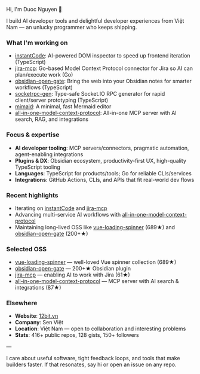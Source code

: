 Hi, I'm Duoc Nguyen 👋

I build AI developer tools and delightful developer experiences from Việt Nam — an unlucky programmer who keeps shipping.

### What I'm working on
- [instantCode](https://github.com/nguyenvanduocit/instantCode): AI-powered DOM inspector to speed up frontend iteration (TypeScript)
- [jira-mcp](https://github.com/nguyenvanduocit/jira-mcp): Go-based Model Context Protocol connector for Jira so AI can plan/execute work (Go)
- [obsidian-open-gate](https://github.com/nguyenvanduocit/obsidian-open-gate): Bring the web into your Obsidian notes for smarter workflows (TypeScript)
- [socketrpc-gen](https://github.com/nguyenvanduocit/socketrpc-gen): Type-safe Socket.IO RPC generator for rapid client/server prototyping (TypeScript)
- [mimaid](https://github.com/nguyenvanduocit/mimaid): A minimal, fast Mermaid editor
- [all-in-one-model-context-protocol](https://github.com/nguyenvanduocit/all-in-one-model-context-protocol): All-in-one MCP server with AI search, RAG, and integrations

### Focus & expertise
- **AI developer tooling**: MCP servers/connectors, pragmatic automation, agent-enabling integrations
- **Plugins & DX**: Obsidian ecosystem, productivity-first UX, high-quality TypeScript tooling
- **Languages**: TypeScript for products/tools; Go for reliable CLIs/services
- **Integrations**: GitHub Actions, CLIs, and APIs that fit real-world dev flows

### Recent highlights
- Iterating on [instantCode](https://github.com/nguyenvanduocit/instantCode) and [jira-mcp](https://github.com/nguyenvanduocit/jira-mcp)
- Advancing multi-service AI workflows with [all-in-one-model-context-protocol](https://github.com/nguyenvanduocit/all-in-one-model-context-protocol)
- Maintaining long-lived OSS like [vue-loading-spinner](https://github.com/nguyenvanduocit/vue-loading-spinner) (689★) and [obsidian-open-gate](https://github.com/nguyenvanduocit/obsidian-open-gate) (200+★)

### Selected OSS
- [vue-loading-spinner](https://github.com/nguyenvanduocit/vue-loading-spinner) — well-loved Vue spinner collection (689★)
- [obsidian-open-gate](https://github.com/nguyenvanduocit/obsidian-open-gate) — 200+★ Obsidian plugin
- [jira-mcp](https://github.com/nguyenvanduocit/jira-mcp) — enabling AI to work with Jira (61★)
- [all-in-one-model-context-protocol](https://github.com/nguyenvanduocit/all-in-one-model-context-protocol) — MCP server with AI search & integrations (87★)

### Elsewhere
- **Website**: [12bit.vn](https://12bit.vn)
- **Company**: Sen Việt
- **Location**: Việt Nam — open to collaboration and interesting problems
- **Stats**: 416+ public repos, 128 gists, 150+ followers

—

I care about useful software, tight feedback loops, and tools that make builders faster. If that resonates, say hi or open an issue on any repo.
